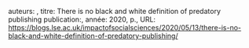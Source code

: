 auteurs: , 
titre: There is no black and white definition of predatory publishing
publication:, 
année: 2020, 
p.,
URL: https://blogs.lse.ac.uk/impactofsocialsciences/2020/05/13/there-is-no-black-and-white-definition-of-predatory-publishing/

